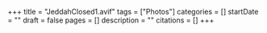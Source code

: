 +++
title = "JeddahClosed1.avif"
tags = ["Photos"]
categories = []
startDate = ""
draft = false
pages = []
description = ""
citations = []
+++
